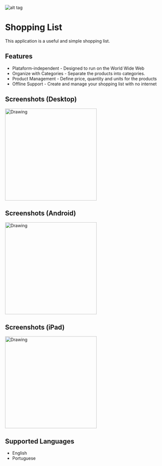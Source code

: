 ![alt tag](https://raw.githubusercontent.com/thiagodnf/shopping-list/master/img/favicon/android-icon-72x72.png)
# Shopping List
This application is a useful and simple shopping list.

## Features
- Plataform-independent - Designed to run on the World Wide Web
- Organize with Categories - Separate the products into categories.
- Product Management - Define price, quantity and units for the products
- Offline Support - Create and manage your shopping list with no internet

## Screenshots (Desktop)
<img src="https://raw.githubusercontent.com/thiagodnf/shopping-list/master/img/screenshot-desktop.png" alt="Drawing" height="300"/>

## Screenshots (Android)
<img src="https://raw.githubusercontent.com/thiagodnf/shopping-list/master/img/screenshot-android.png" alt="Drawing" height="300"/>

## Screenshots (iPad)
<img src="https://raw.githubusercontent.com/thiagodnf/shopping-list/master/img/screenshot-ipad.png" alt="Drawing" height="300"/>

## Supported Languages
- English
- Portuguese

